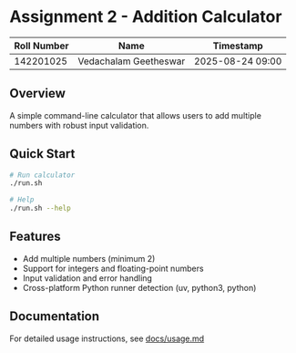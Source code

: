 # Assignment 2 - Addition Calculator

| Roll Number | Name                  | Timestamp           |
|-------------|-----------------------|---------------------|
| 142201025   | Vedachalam Geetheswar | 2025-08-24 09:00    |

## Overview
A simple command-line calculator that allows users to add multiple numbers with robust input validation.

## Quick Start
```bash
# Run calculator
./run.sh

# Help
./run.sh --help
```

## Features
- Add multiple numbers (minimum 2)
- Support for integers and floating-point numbers
- Input validation and error handling
- Cross-platform Python runner detection (uv, python3, python)

## Documentation
For detailed usage instructions, see [docs/usage.md](docs/usage.md)
